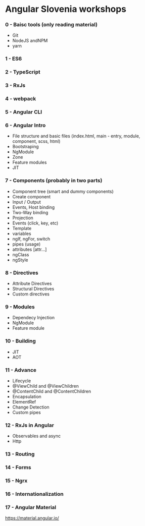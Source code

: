 # Angular Slovenia workshops

### 0 - Baisc tools (only reading material)
* Git
* NodeJS andNPM
* yarn

### 1 - ES6

### 2 - TypeScript

### 3 - RxJs

### 4 - webpack

### 5 - Angular CLI

### 6 - Angular Intro
* File structure and basic files (index.html, main - entry, module, component, scss, html)
* Bootstraping
* NgModule
* Zone
* Feature modules
* JIT

### 7 - Components (probably in two parts)
* Component tree (smart and dummy components)
* Create component
* Input / Output
* Events, Host binding
* Two-Way binding
* Projection
* Events (click, key, etc)
* Template
 * variables
 * ngIf, ngFor, switch
 * pipes (usage)
 * attributes [attr...]
 * ngClass
 * ngStyle

### 8 - Directives
* Attribute Directives
* Structural Directives
* Custom directives

### 9 - Modules
* Dependecy Injection
* NgModule
* Feature module

### 10 - Building
* JIT
* AOT

### 11 - Advance
* Lifecycle
* @ViewChild and @ViewChildren
* @ContentChild and @ContentChildren
* Encapsulation
* ElementRef
* Change Detection
* Custom pipes

### 12 - RxJs in Angular
* Observables and async
* Http

### 13 - Routing

### 14 - Forms

### 15 - Ngrx

### 16 - Internationalization

### 17 - Angular Material
https://material.angular.io/
